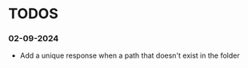 <!-- @format -->

# TODOS

### 02-09-2024

- Add a unique response when a path that doesn't exist in the folder
